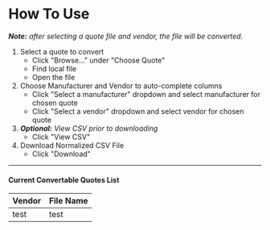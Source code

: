# How To Use

_**Note:** after selecting a quote file and vendor, the file will be converted._

1.  Select a quote to convert
    * Click "Browse..." under "Choose Quote"
    * Find local file
    * Open the file
2.  Choose Manufacturer and Vendor to auto-complete columns
    * Click "Select a manufacturer" dropdown and select manufacturer for chosen quote
    * Click "Select a vendor" dropdown and select vendor for chosen quote
3.  _**Optional:** View CSV prior to downloading_
    * Click "View CSV"
4.  Download Normalized CSV File
    * Click "Download"

________________________________________________________________________________

#### Current Convertable Quotes List
Vendor | File Name
------ | ---------
test | test
